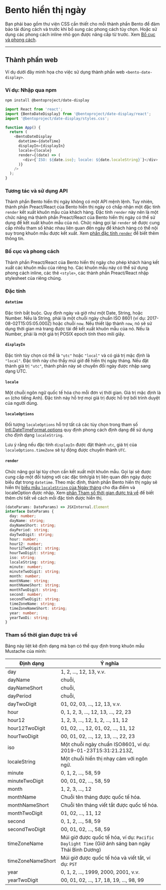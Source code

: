# Bento hiển thị ngày

Bạn phải bao gồm thư viện CSS cần thiết cho mỗi thành phần Bento để đảm bảo tải đúng cách và trước khi bổ sung các phong cách tùy chọn. Hoặc sử dụng các phong cách inline nhỏ gọn được nâng cấp từ trước. Xem [Bố cục và phong cách](#layout-and-style).

<!--
## Web Component

TODO(https://go.amp.dev/issue/36619): Restore this section. We don't include it because we don't support <template> in Bento Web Components yet.

An older version of this file contains the removed section, though it's incorrect:

https://github.com/ampproject/amphtml/blob/422d171e87571c4d125a2bf956e78e92444c10e8/extensions/amp-date-display/1.0/README.md
-->

---

## Thành phần web

Ví dụ dưới đây minh họa cho việc sử dụng thành phần web `<bento-date-display>`.

### Ví dụ: Nhập qua npm

```sh
npm install @bentoproject/date-display
```

```javascript
import React from 'react';
import {BentoDateDisplay} from '@bentoproject/date-display/react';
import '@bentoproject/date-display/styles.css';

function App() {
  return (
    <BentoDateDisplay
      datetime={dateTime}
      displayIn={displayIn}
      locale={locale}
      render={(date) => (
        <div>{`ISO: ${date.iso}; locale: ${date.localeString}`}</div>
      )}
    />
  );
}
```

### Tương tác và sử dụng API

Thành phần Bento hiển thị ngày không có một API mệnh lệnh. Tuy nhiên, thành phần Preact/React của Bento hiển thị ngày có chấp nhận một đặc tính `render` kết xuất khuôn mẫu của khách hàng. Đặc tính `render` này nên là một chức năng mà thành phần Preact/React của Bento hiển thị ngày có thể sử dụng để kết xuất khuôn mẫu của nó. Chức năng gọi lại `render` sẽ được cung cấp nhiều tham số khác nhau liên quan đến ngày để khách hàng có thể nội suy trong khuôn mẫu được kết xuất. Xem <a href="#render" data-md-type="link">phần đặc tính `render`</a> để biết thêm thông tin.

### Bố cục và phong cách

Thành phần Preact/React của Bento hiển thị ngày cho phép khách hàng kết xuất các khuôn mẫu của riêng họ. Các khuôn mẫu này có thể sử dụng phong cách inline, các thẻ `<style>`, các thành phần Preact/React nhập stylesheet của riêng chúng.

### Đặc tính

#### `datetime`

Đặc tính bắt buộc. Quy định ngày và giờ như một Date, String, hoặc Number. Nếu là String, phải là một chuỗi ngày chuẩn ISO 8601 (ví dụ: 2017-08-02T15:05:05.000Z) hoặc chuỗi `now`. Nếu thiết lập thành `now`, nó sẽ sử dụng thời gian mà trang được tải để kết xuất khuôn mẫu của nó. Nếu là Number, phải là một giá trị POSIX epoch tính theo mili giây.

#### `displayIn`

Đặc tính tùy chọn có thể là `"utc"` hoặc `"local"` và có giá trị mặc định là `"local"`. Đặc tính này cho thấy múi giờ để hiển thị ngày tháng. Nếu đặt thành giá trị `"utc"`, thành phần này sẽ chuyển đổi ngày được nhập sang dạng UTC.

#### `locale`

Một chuỗi ngôn ngữ quốc tế hóa cho mỗi đơn vị thời gian. Giá trị mặc định là `en` (cho tiếng Anh). Đặc tính này hỗ trợ mọi giá trị được hỗ trợ bởi trình duyệt của người dùng.

#### `localeOptions`

Đối tượng `localeOptions` hỗ trợ tất cả các tùy chọn trong tham số [Intl.DateTimeFormat.options](https://developer.mozilla.org/en-US/docs/Web/JavaScript/Reference/Global_Objects/Intl/DateTimeFormat/DateTimeFormat#parameters) quy định phong cách định dạng để sử dụng cho định dạng `localeString`.

Lưu ý rằng nếu đặc tính `displayIn` được đặt thành  `utc`, giá trị của  `localeOptions.timeZone` sẽ tự động được chuyển thành `UTC`.

#### `render`

Chức năng gọi lại tùy chọn cần kết xuất một khuôn mẫu. Gọi lại sẽ được cung cấp một đối tượng với các đặc tính/giá trị liên quan đến ngày được biểu đạt trong `datetime`. Theo mặc định, thành phần Bento hiển thị ngày sẽ hiển thị [biểu mẫu `localeString` của Ngày tháng](https://developer.mozilla.org/en-US/docs/Web/JavaScript/Reference/Global_Objects/Date/toLocaleString) cho địa điểm và localeOption được nhập. Xem [phần Tham số thời gian được trả về](#returned-time-parameters) để biết thêm chi tiết về cách mỗi đặc tính được hiển thị.

```typescript
(dateParams: DateParams) => JSXInternal.Element
interface DateParams {
  day: number;
  dayName: string;
  dayNameShort: string;
  dayPeriod: string;
  dayTwoDigit: string;
  hour: number;
  hour12: number;
  hour12TwoDigit: string;
  hourTwoDigit: string;
  iso: string;
  localeString: string;
  minute: number;
  minuteTwoDigit: string;
  month: number;
  monthName: string;
  monthNameShort: string;
  monthTwoDigit: string;
  second: number;
  secondTwoDigit: string;
  timeZoneName: string;
  timeZoneNameShort: string;
  year: number;
  yearTwoDi: string;
}
```

### Tham số thời gian được trả về

Bảng này liệt kê định dạng mà bạn có thể quy định trong khuôn mẫu Mustache của mình:

Định dạng | Ý nghĩa
--- | ---
day | 1, 2, ..., 12, 13, v.v.
dayName | chuỗi,
dayNameShort | chuỗi,
dayPeriod | chuỗi,
dayTwoDigit | 01, 02, 03, ..., 12, 13, v.v.
hour | 0, 1, 2, 3, ..., 12, 13, ..., 22, 23
hour12 | 1, 2, 3, ..., 12, 1, 2, ..., 11, 12
hour12TwoDigit | 01, 02, ..., 12, 01, 02, ..., 11, 12
hourTwoDigit | 00, 01, 02, ..., 12, 13, ..., 22, 23
iso | Một chuỗi ngày chuẩn ISO8601, ví dụ: 2019-01-23T15:31:21.213Z,
localeString | Một chuỗi hiển thị nhạy cảm với ngôn ngữ.
minute | 0, 1, 2, ..., 58, 59
minuteTwoDigit | 00, 01, 02, ..., 58, 59
month | 1, 2, 3, ..., 12
monthName | Chuỗi tên tháng được quốc tế hóa.
monthNameShort | Chuỗi tên tháng viết tắt được quốc tế hóa.
monthTwoDigit | 01, 02, ..., 11, 12
second | 0, 1, 2, ..., 58, 59
secondTwoDigit | 00, 01, 02, ..., 58, 59
timeZoneName | Múi giờ được quốc tế hóa, ví dụ:  `Pacific Daylight Time` (Giờ ánh sáng ban ngày Thái Bình Dương)
timeZoneNameShort | Múi giờ được quốc tế hóa và viết tắt, ví dụ: `PST`
year | 0, 1, 2, ..., 1999, 2000, 2001, v.v.
yearTwoDigit | 00, 01, 02, ..., 17, 18, 19, ..., 98, 99
